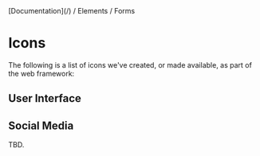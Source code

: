 <div class="breadcrumbs">
[Documentation](/) / Elements / Forms
</div>

# Icons

The following is a list of icons we've created, or made available, as part of the web framework:

## User Interface
## Social Media

TBD.